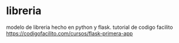 # libreria
modelo de libreria hecho en python y flask. tutorial de codigo facilito https://codigofacilito.com/cursos/flask-primera-app
